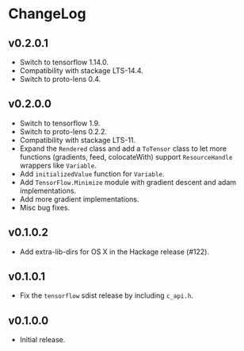 # ChangeLog

## v0.2.0.1
- Switch to tensorflow 1.14.0.
- Compatibility with stackage LTS-14.4.
- Switch to proto-lens 0.4.

## v0.2.0.0
- Switch to tensorflow 1.9.
- Switch to proto-lens 0.2.2.
- Compatibility with stackage LTS-11.
- Expand the `Rendered` class and add a `ToTensor` class to let more functions
  (gradients, feed, colocateWith) support `ResourceHandle` wrappers like
  `Variable`.
- Add `initializedValue` function for `Variable`.
- Add `TensorFlow.Minimize` module with gradient descent and adam implementations.
- Add more gradient implementations.
- Misc bug fixes.

## v0.1.0.2
- Add extra-lib-dirs for OS X in the Hackage release (#122).

## v0.1.0.1
- Fix the `tensorflow` sdist release by including `c_api.h`.

## v0.1.0.0
- Initial release.
